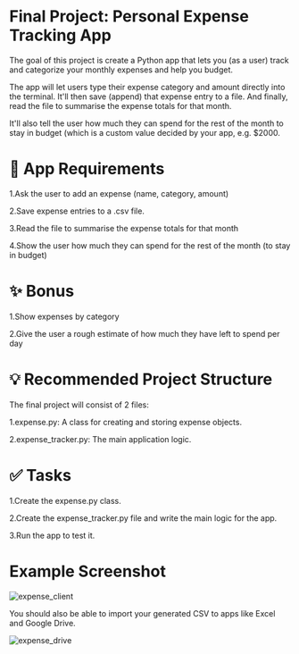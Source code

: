 # Final Project: Personal Expense Tracking App
The goal of this project is create a Python app that lets you (as a user) track and categorize your monthly expenses and help you budget.

The app will let users type their expense category and amount directly into the terminal. It'll then save (append) that expense entry to a file. And finally, read the file to summarise the expense totals for that month.

It'll also tell the user how much they can spend for the rest of the month to stay in budget (which is a custom value decided by your app, e.g. $2000.

# 🎯 App Requirements
1.Ask the user to add an expense (name, category, amount)

2.Save expense entries to a .csv file.

3.Read the file to summarise the expense totals for that month

4.Show the user how much they can spend for the rest of the month (to stay in budget)

# ✨ Bonus
1.Show expenses by category

2.Give the user a rough estimate of how much they have left to spend per day

# 💡 Recommended Project Structure
The final project will consist of 2 files:

1.expense.py: A class for creating and storing expense objects.

2.expense_tracker.py: The main application logic.
# ✅ Tasks
1.Create the expense.py class.

2.Create the expense_tracker.py file and write the main logic for the app.

3.Run the app to test it.


# Example Screenshot

![expense_client](https://github.com/user-attachments/assets/7a5569e1-52cf-47d4-8671-0d2e27acb2c8)

You should also be able to import your generated CSV to apps like Excel and Google Drive.

![expense_drive](https://github.com/user-attachments/assets/d42270b9-036a-4033-acb6-84a64548a6a0)
